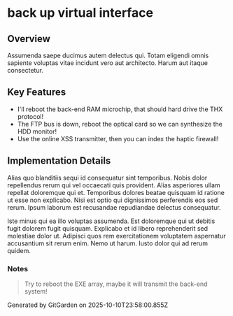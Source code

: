 # back up virtual interface

## Overview
Assumenda saepe ducimus autem delectus qui. Totam eligendi omnis sapiente voluptas vitae incidunt vero aut architecto. Harum aut itaque consectetur.

## Key Features
- I'll reboot the back-end RAM microchip, that should hard drive the THX protocol!
- The FTP bus is down, reboot the optical card so we can synthesize the HDD monitor!
- Use the online XSS transmitter, then you can index the haptic firewall!

## Implementation Details
Alias quo blanditiis sequi id consequatur sint temporibus. Nobis dolor repellendus rerum qui vel occaecati quis provident. Alias asperiores ullam repellat doloremque qui et. Temporibus dolores beatae quisquam id ratione ut esse non explicabo. Nisi est optio qui dignissimos perferendis eos sed rerum. Ipsum laborum est recusandae repudiandae delectus consequatur.
 Iste minus qui ea illo voluptas assumenda. Est doloremque qui ut debitis fugit dolorem fugit quisquam. Explicabo et id libero reprehenderit sed molestiae dolor ut. Adipisci quos rem exercitationem voluptatem aspernatur accusantium sit rerum enim. Nemo ut harum. Iusto dolor qui ad rerum quidem.

### Notes
> Try to reboot the EXE array, maybe it will transmit the back-end system!

Generated by GitGarden on 2025-10-10T23:58:00.855Z